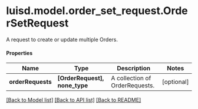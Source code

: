 # luisd.model.order_set_request.OrderSetRequest

A request to create or update multiple Orders.

#### Properties
Name | Type | Description | Notes
------------ | ------------- | ------------- | -------------
**orderRequests** | **[OrderRequest], none_type** | A collection of OrderRequests. | [optional] 

[[Back to Model list]](../../README.md#documentation-for-models) [[Back to API list]](../../README.md#documentation-for-api-endpoints) [[Back to README]](../../README.md)

